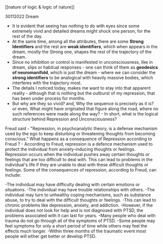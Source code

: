 [[nature of logic & logic of nature]] 

30112022 Dream 

* It is evident that seeing has nothing to do with eyes since some extremely vivid and detailed dreams might shock one person, for the rest of the day. 
* At the same time, among all the attributes, there are some **Strong Identifiers** and the rest are **weak identifiers**, which when appears in the dream, mostly the Strong one, shapes the rest of the trajectory of the dream. 
* Since no inhibition or control is manifested in unconsciousness, like in dream, slips or habitual responses - one can think of them as **geodesics of neuromanifold**, which is just the dream  - where we can consider the **strong identifiers** to be analogical with heavily massive bodies, which interferes with the trajectory most. 
* The details I noticed today, makes me want to stay into that apparent reality - although that is nothing but the outburst of my repression, that has been under process for months. 
* But why are they so vivid? and, Why the sequence is precisely as it is? or even, What might have originated that figure along the road, where no such references were made along the way? - In short, what is the logical structure behind Repression and Unconsciousness?

Freud said - "Repression, in psychoanalytic theory, is a defense mechanism used by the ego to keep disturbing or threatening thoughts from becoming conscious." 
What happens as a consequence of Repression according to Freud ? - According to Freud, repression is a defence mechanism used to protect the individual from anxiety-inducing thoughts or feelings. Repression occurs when the individual pushes away certain thoughts or feelings that are too difficult to deal with. This can lead to problems in the individual's life if they are unable to deal with these difficult thoughts or feelings. Some of the consequences of repression, according to Freud, can include: 

-The individual may have difficulty dealing with certain emotions or situations.
-The individual may have trouble relationships with others.
-The individual may turn to unhealthy coping mechanisms, such as substance abuse, to try to deal with the difficult thoughts or feelings. 
-This can lead to chronic problems like depression, anxiety, and addiction.
-However, if the individual does not look for help and is not diagnosed with PTSD, the problems associated with it can last for years.
-Many people who deal with trauma do not go through all of the symptoms of PTSD.
-Some people may feel symptoms for only a short period of time while others may feel the effects much longer.
-Within three months of the traumatic event most people will either get better or develop PTSD.